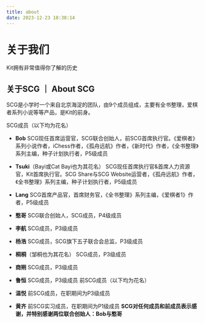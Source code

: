 ```yaml
---
title: about
date: 2023-12-23 18:38:14
---
```

# 关于我们
Kit拥有非常值得你了解的历史

## 关于SCG ｜ About SCG

SCG是小学时一个来自北京海淀的团队，由9个成员组成，主要有全书整理，爱棋者系列小说等等产品，是Kit的前身。


SCG成员（以下均为花名）

- **Bob** SCG现任首席运营官，SCG联合创始人，前SCG首席执行官。《爱棋者》系列小说作者，iChess作者，《孤舟远航》作者，《新时代》作者，《全书整理》系列主编，种子计划执行者，P5级成员
- **Tsuki**（Bayi或Cat Bayi也为其花名） SCG现任首席执行官&首席人力资源官，Kit首席执行官。SCG Share与SCG Website运营者，《孤舟远航》作者，《全书整理》系列主编，种子计划执行者，P5级成员
- **Lang** SCG首席产品官，首席财务官，《全书整理》系列主编，《爱棋者1》作者，P5级成员
- **憨哥** SCG联合创始人，SCG成员，P4级成员
- **李航** SCG成员，P3级成员
- **杨浩** SCG成员，SCG旗下五子联合会总监，P3级成员
- **桐桐**（邹桐也为其花名） SCG成员，P3级成员
- **商朔** SCG成员，P3级成员
- **鲁恒** SCG成员，P3级成员
前SCG成员（以下均为花名）

- **温悦** 前SCG成员，在职期间为P3级成员
- **黄齐** 前SCG实习成员，在职期间为P1级成员
**SCG对任何成员和前成员表示感谢，并特别感谢两位联合创始人：Bob与憨哥**